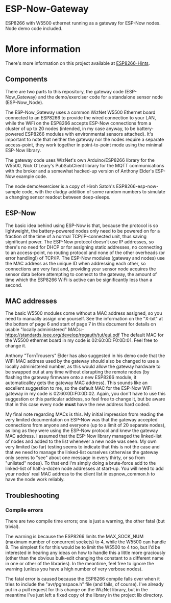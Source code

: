 # ESP-Now-Gateway
ESP8266 with W5500 ethernet running as a gateway for ESP-Now nodes.  Node demo code included.

# More information
There's more information on this project available at [ESP8266-Hints](https://esp8266hints.wordpress.com/2018/02/13/adding-an-ethernet-port-to-your-esp-revisited/).

## Components
There are two parts to this repository, the gateway code (ESP-Now_Gateway) and the demo/exerciser code for a standalone sensor node (ESP-Now_Node).

The ESP-Now_Gateway uses a common WizNet W5500 Ethernet board connected to an ESP8266 to provide the wired connection to your LAN, while the WiFi on the ESP8266 accepts ESP-Now connections from a cluster of up to 20 nodes (intended, in my case anyway, to be battery-powered ESP8266 modules with environmental sensors attached).  It's important to note that neither the gateway nor the nodes require a separate access-point, they work together in point-to-point mode using the minimal ESP-Now library.

The gateway code uses WizNet's own Arduino/ESP8266 library for the W5500, Nick O'Leary's PubSubClient library for the MQTT communications with the broker and a somewhat hacked-up version of Anthony Elder's ESP-Now example code.

The node demo/exerciser is a copy of Hiroh Satoh's ESP8266-esp-now-sample code, with the cludgy addition of some random numbers to simulate a changing sensor readout between deep-sleeps.

## ESP-Now
The basic idea behind using ESP-Now is that, because the protocol is so lightweight, the battery-powered nodes only need to be powered on for a fraction of the time of a normal TCP/IP-connected unit, thus saving significant power. The ESP-Now protocol doesn't use IP addresses, so there's no need for DHCP or for assigning static addresses, no connecting to an access-point, no routing protocol and none of the other overheads (or error handling!) of TCP/IP.  The ESP-Now modules (gateway and nodes) use the MAC address as the unique ID when addressing each other, so connections are very fast and, providing your sensor node acquires the sensor data before attempting to connect to the gateway, the amount of time which the ESP8266 WiFi is active can be significantly less than a second.


## MAC addresses
The basic W5500 modules come without a MAC address assigned, so you need to manually assign one yourself.  See the information on the "X-bit" at the bottom of page 6 and start of page 7 in this document for details on usable "locally administered" MACs:- https://standards.ieee.org/develop/regauth/tut/eui.pdf
The default MAC for the W5500 ethernet board in my code is 02:60:0D:F0:0D:01.  Feel free to change it.
 
Anthony "TornTrousers" Elder has also suggested in his demo code that the WiFi MAC address used by the gateway should also be changed to use a locally administered number, as this would allow the gateway hardware to be swapped out at any time without disrupting the remote nodes (by flashing the gateway firmware onto a new ESP8266 module, it automaticalley gets the gateway MAC address).  This sounds like an excellent suggestion to me, so the default MAC for the ESP-Now WiFi gateway in my code is 02:60:0D:F0:0D:02.  Again, you don't have to use this suggestion or this particular address, so feel free to change it, but be aware that in this case every node **must** have the new address hard coded.

My final note regarding MACs is this.  My initial impression from reading the very limited documentation on ESP-Now was that the gateway accepted connections from anyone and everyone (up to a limit of 20 separate nodes), as long as they were using the ESP-Now protocol and knew the gateway MAC address.  I assumed that the ESP-Now library managed the linked-list of nodes and added to the list whenever a new node was seen.  My own very limited (so far) testing seems to indicate that this is not the case and that we need to manage the linked-list ourselves (otherwise the gateway only seems to "see" about one message in every thirty, or so from "unlisted" nodes).  To that end I'm simply doing a brute-force add to the linked-list of half-a-dozen node addresses at start-up.  You will need to add your nodes' real MAC address to the client list in espnow_common.h to have the node work reliably.


## Troubleshooting

### Compile errors
There are two compile time errors; one is just a warning, the other fatal (but trivial).

The warning is because the ESP8266 limits the MAX_SOCK_NUM (maximum number of concurrent sockets) to 4, while the W5500 can handle 8.  The simplest fix for this would be to limit the W5500 to 4 too, but I'd be interested in hearing any ideas on how to handle this a little more graciously (other than the obvious bulk-edit changing the constant to a different name in one or other of the libraries).  In the meantime, feel free to ignore the warning (unless you have a high number of very verbose nodes).

The fatal error is caused because the ESP8266 compile falls over when it tries to include the "avr/pgmspace.h" file (and fails, of course).  I've already put in a pull request for this change on the WizNet library, but in the meantime I've just left a fixed copy of the library in the project lib directory.
